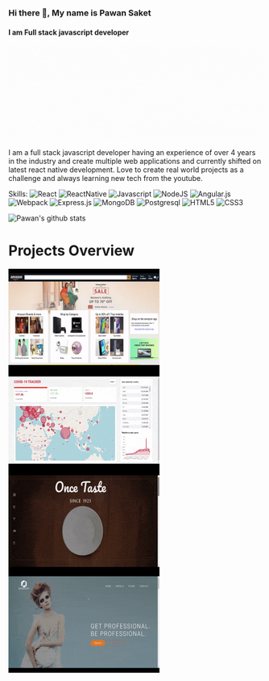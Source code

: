 
### Hi there 👋, My name is Pawan Saket
#### I am Full stack javascript developer
![I am Full stack javascript developer](https://github.com/pawan9124/pawan9124/blob/main/Purple%20Photo%20Masquerade%20Ball%20Party%20Facebook%20Cover%20(1).gif)

I am a full stack javascript developer having an experience of over 4 years in the industry and create multiple web applications and currently shifted on latest react native development. Love to create real world projects as a challenge and always learning new tech from the youtube.

Skills:
![React](https://img.shields.io/badge/-React-black?logo=react)
![ReactNative](https://img.shields.io/badge/-ReactNative-black?logo=react)
![Javascript](https://img.shields.io/badge/-Javascript-black?logo=javascript)
![NodeJS](https://img.shields.io/badge/-Node.js-black?logo=node.js)
![Angular.js](https://img.shields.io/badge/-Angular.js-black?logo=angular)
![Webpack](https://img.shields.io/badge/-Webpack-black?logo=webpack)
![Express.js](https://img.shields.io/badge/EX-Express.js-black?logo=express.js)
![MongoDB](https://img.shields.io/badge/-MongoDB-black?logo=mongodb)
![Postgresql](https://img.shields.io/badge/-Postgresql-black?logo=postgresql)
![HTML5](https://img.shields.io/badge/-HTML5-black?logo=html5)
![CSS3](https://img.shields.io/badge/-CSS3-black?logo=css3)


![Pawan's github stats](https://github-readme-stats.vercel.app/api?username=pawan9124&show_icons=true&theme=dark)

# Projects Overview

<a href="https://amazoncloneps.herokuapp.com/login" target="_blank"><img src="https://github.com/pawan9124/amazon-clone-full/blob/master/ezgif.com-video-to-gif.gif" align='left' height='200' width='300'></a>
<a href="https://covid-19-tracker-3fc1e.web.app/" target="_blank"><img src="https://github.com/pawan9124/pawan9124/blob/main/Tab-1609271020566%20(1).gif" align="left" height="200" width="300" ></a>
<a href="https://oncetaste.herokuapp.com/" target="_blank"><img src="https://github.com/pawan9124/pawan9124/blob/main/ezgif.com-optimize%20(1).gif" align="left" height="200" width="300" ></a>
<a href="https://modocop.herokuapp.com/" target="_blank"><img src="https://github.com/pawan9124/pawan9124/blob/main/ezgif.com-optimize.gif" align="left" height="200" width="300" ></a>







